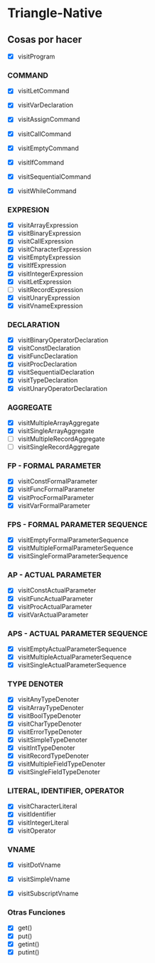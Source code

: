 # Triangle-Native

## Cosas por hacer

- [x] visitProgram

### COMMAND
- [x] visitLetCommand
- [x] visitVarDeclaration
- [x] visitAssignCommand
- [x] visitCallCommand
- [x] visitEmptyCommand
- [x] visitIfCommand
- [x] visitSequentialCommand
- [x] visitWhileCommand


### EXPRESION
- [x] visitArrayExpression
- [x] visitBinaryExpression
- [x] visitCallExpression
- [x] visitCharacterExpression
- [x] visitEmptyExpression
- [x] visitIfExpression
- [x] visitIntegerExpression
- [x] visitLetExpression
- [ ] visitRecordExpression
- [x] visitUnaryExpression
- [x] visitVnameExpression

### DECLARATION
- [x] visitBinaryOperatorDeclaration
- [x] visitConstDeclaration
- [x] visitFuncDeclaration
- [x] visitProcDeclaration
- [x] visitSequentialDeclaration
- [x] visitTypeDeclaration
- [x] visitUnaryOperatorDeclaration

### AGGREGATE
- [x] visitMultipleArrayAggregate
- [x] visitSingleArrayAggregate
- [ ] visitMultipleRecordAggregate
- [ ] visitSingleRecordAggregate
    
### FP - FORMAL PARAMETER
- [x] visitConstFormalParameter
- [x] visitFuncFormalParameter
- [x] visitProcFormalParameter
- [x] visitVarFormalParameter

### FPS - FORMAL PARAMETER SEQUENCE
- [x] visitEmptyFormalParameterSequence
- [x] visitMultipleFormalParameterSequence
- [x] visitSingleFormalParameterSequence
    
### AP - ACTUAL PARAMETER
- [x] visitConstActualParameter
- [x] visitFuncActualParameter
- [x] visitProcActualParameter
- [x] visitVarActualParameter

### APS - ACTUAL PARAMETER SEQUENCE
- [x] visitEmptyActualParameterSequence
- [x] visitMultipleActualParameterSequence
- [x] visitSingleActualParameterSequence
    
### TYPE DENOTER
- [x] visitAnyTypeDenoter
- [x] visitArrayTypeDenoter
- [x] visitBoolTypeDenoter
- [x] visitCharTypeDenoter
- [x] visitErrorTypeDenoter
- [x] visitSimpleTypeDenoter
- [x] visitIntTypeDenoter
- [x] visitRecordTypeDenoter
- [x] visitMultipleFieldTypeDenoter
- [x] visitSingleFieldTypeDenoter

### LITERAL, IDENTIFIER, OPERATOR
- [x] visitCharacterLiteral
- [x] visitIdentifier
- [x] visitIntegerLiteral
- [x] visitOperator

### VNAME
- [x] visitDotVname
- [x] visitSimpleVname
- [x] visitSubscriptVname


### Otras Funciones
- [x] get()
- [x] put()
- [x] getint()
- [x] putint()
